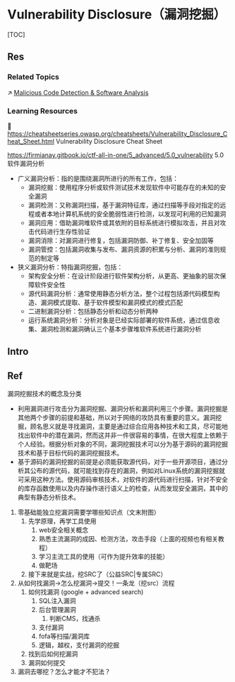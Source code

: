 # Vulnerability Disclosure（漏洞挖掘）

[TOC]



## Res
### Related Topics
↗ [Malicious Code Detection & Software Analysis](../../🪆%20Binary%20Engineering%20&%20Software%20Analysis/Malicious%20Code%20Detection%20&%20Software%20Analysis/Malicious%20Code%20Detection%20&%20Software%20Analysis.md)


### Learning Resources
📂 https://cheatsheetseries.owasp.org/cheatsheets/Vulnerability_Disclosure_Cheat_Sheet.html
Vulnerability Disclosure Cheat Sheet

https://firmianay.gitbook.io/ctf-all-in-one/5_advanced/5.0_vulnerability
5.0 软件漏洞分析

- 广义漏洞分析：指的是围绕漏洞所进行的所有工作，包括：
    - 漏洞挖掘：使用程序分析或软件测试技术发现软件中可能存在的未知的安全漏洞
    - 漏洞检测：又称漏洞扫描，基于漏洞特征库，通过扫描等手段对指定的远程或者本地计算机系统的安全脆弱性进行检测，以发现可利用的已知漏洞
    - 漏洞应用：借助漏洞堆软件或其依附的目标系统进行模拟攻击，并且对攻击代码进行生存性验证
    - 漏洞消除：对漏洞进行修复，包括漏洞防御、补丁修复、安全加固等
    - 漏洞管控：包括漏洞收集与发布、漏洞资源的积累与分析、漏洞的准则规范的制定等
- 狭义漏洞分析：特指漏洞挖掘，包括：
    - 架构安全分析：在设计阶段进行软件架构分析，从更高、更抽象的层次保障软件安全性
    - 源代码漏洞分析：通常使用静态分析方法，整个过程包括源代码模型构造、漏洞模式提取、基于软件模型和漏洞模式的模式匹配
    - 二进制漏洞分析：包括静态分析和动态分析两种
    - 运行系统漏洞分析：分析对象是已经实际部署的软件系统，通过信息收集、漏洞检测和漏洞确认三个基本步骤堆软件系统进行漏洞分析



## Intro



## Ref
[漏洞挖掘技术的概念及分类 | 武汉市国家保密局]: http://bmj.wuhan.gov.cn/bmdt/zyjs/202008/t20200820_1429170.shtml
漏洞挖掘技术的概念及分类
- 利用漏洞进行攻击分为漏洞挖掘、漏洞分析和漏洞利用三个步骤。漏洞挖掘是其他两个步骤的前提和基础，所以对于网络的攻防具有重要的意义。漏洞挖掘，顾名思义就是寻找漏洞，主要是通过综合应用各种技术和工具，尽可能地找出软件中的潜在漏洞，然而这并非一件很容易的事情，在很大程度上依赖于个人经验。根据分析对象的不同，漏洞挖掘技术可以分为基于源码的漏洞挖掘技术和基于目标代码的漏洞挖掘技术。
- 基于源码的漏洞挖掘的前提是必须能获取源代码，对于一些开源项目，通过分析其公布的源代码，就可能找到存在的漏洞，例如对Linux系统的漏洞挖掘就可采用这种方法。使用源码审核技术，对软件的源代码进行扫描，针对不安全的库存函数使用以及内存操作进行语义上的检查，从而发现安全漏洞，其中的典型有静态分析技术。

[👍 年轻人如何挖掘第一个RCE | SeedBug]: https://paper.seebug.org/1809/

[新手如何学习挖漏洞？看这篇就够了【网络安全】| infoQ]: https://xie.infoq.cn/article/16ce487cc2a630a4a9783110a

[👍 漏洞挖掘与工具]: https://github.com/JnuSimba/MiscSecNotes/blob/master/工具与思路/漏洞挖掘与工具.md
[👍 零基础如何学习挖漏洞（技巧篇）]: https://www.zhihu.com/tardis/zm/art/426615639?source_id=1003
1. 零基础能独立挖漏洞需要学哪些知识点（文末附图） 
	1. 先学原理，再学工具使用
		1. web安全相关概念
		2. 熟悉主流漏洞的成因、检测方法，攻击手段（上面的视频也有相关教程）
		3. 学习主流工具的使用（可作为提升效率的技能）
		4. 做靶场
	2. 接下来就是实战，挖SRC了（公益SRC|专属SRC）
2. 从如何找漏洞->怎么挖漏洞->提交！一条龙（挖src）流程  
	1. 如何找漏洞 (google + advanced search)
		1. SQL注入漏洞
		2. 后台管理漏洞
			1. 判断CMS，找通杀
		3. 支付漏洞
		4. fofa等扫描/漏洞库
		5. 逻辑，越权，支付漏洞的挖掘
	2. 找到后如何挖漏洞
	3. 漏洞如何提交
3. 漏洞去哪挖？怎么才能才不犯法？